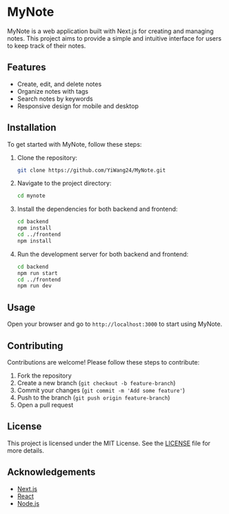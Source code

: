 # MyNote

MyNote is a web application built with Next.js for creating and managing notes. This project aims to provide a simple and intuitive interface for users to keep track of their notes.

## Features

- Create, edit, and delete notes
- Organize notes with tags
- Search notes by keywords
- Responsive design for mobile and desktop

## Installation

To get started with MyNote, follow these steps:

1. Clone the repository:
   ```bash
   git clone https://github.com/YiWang24/MyNote.git
   ```
2. Navigate to the project directory:
   ```bash
   cd mynote
   ```
3. Install the dependencies for both backend and frontend:
   ```bash
   cd backend
   npm install
   cd ../frontend
   npm install
   ```
4. Run the development server for both backend and frontend:
   ```bash
   cd backend
   npm run start
   cd ../frontend
   npm run dev
   ```

## Usage

Open your browser and go to `http://localhost:3000` to start using MyNote.

## Contributing

Contributions are welcome! Please follow these steps to contribute:

1. Fork the repository
2. Create a new branch (`git checkout -b feature-branch`)
3. Commit your changes (`git commit -m 'Add some feature'`)
4. Push to the branch (`git push origin feature-branch`)
5. Open a pull request

## License

This project is licensed under the MIT License. See the [LICENSE](LICENSE) file for more details.

## Acknowledgements

- [Next.js](https://nextjs.org/)
- [React](https://reactjs.org/)
- [Node.js](https://nodejs.org/)

